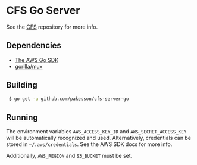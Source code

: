 # CFS Go Server

See the [CFS](https://github.com/pakesson/cfs) repository for more info.

## Dependencies

 * [The AWS Go SDK](https://github.com/aws/aws-sdk-go)
 * [gorilla/mux](http://www.gorillatoolkit.org/pkg/mux)

## Building
```bash
 $ go get -u github.com/pakesson/cfs-server-go
```

## Running

The environment variables `AWS_ACCESS_KEY_ID` and `AWS_SECRET_ACCESS_KEY` will
be automatically recognized and used. Alternatively, credentials can be stored
in `~/.aws/credentials`. See the AWS SDK docs for more info.

Additionally, `AWS_REGION` and `S3_BUCKET` must be set.
